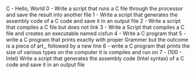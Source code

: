 C - Hello, World
0 - Write a script that runs a C file through the processor and save the result into another file
1 - Write a script that generates the assembly code of a C code and save it in an output file
2 - Write a script that compiles a C file but does not link
3 - Write a Script that compiles a C file and creates an executable named cisfun
4 - Write a C program that 
5 - write a C program that prints exactly with proper Grammer but the outcome is a piece of art,, followed by a new line
6 - write a C program that prints the size of various types on the computer it is compiles and run on
7 - (100 - Intel) Write a script that generates the assembly code (Intel syntax) of a C code and save it in an output file
